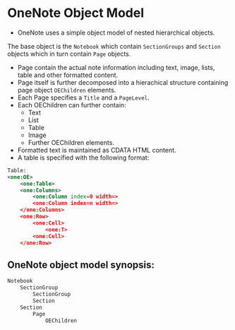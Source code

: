 # OneNote Object Model

- OneNote uses a simple object model of nested hierarchical objects.

The base object is the `Notebook` which contain `SectionGroups` and `Section` objects which in turn contain `Page` objects.

- Page contain the actual note information including text, image, lists, table and other formatted content.
- Page itself is further decomposed into a hierachical structure containing page object `OEChildren` elements.
- Each Page specifies a `Title` and a `PageLevel`.
- Each OEChildren can further contain:
  - Text
  - List
  - Table
  - Image
  - Further OEChildren elements.
- Formatted text is maintained as CDATA HTML content.
- A table is specified with the following format:
```xml
Table:
<one:OE>
    <one:Table>
    <one:Columns>
        <one:Column index=0 width=>
        <one:Column index=n width=>
    </one:Columns>
    <one:Row>
        <one:Cell>
            <one:T>
        <one:Cell>
    </one:Row>
```

## OneNote object model synopsis:
```xml
Notebook
    SectionGroup
        SectionGroup
        Section
    Section
        Page
            OEChildren
```

